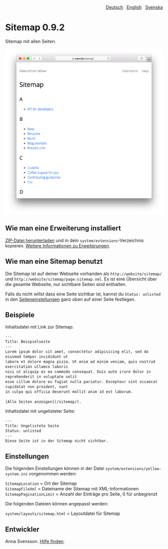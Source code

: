 <p align="right"><a href="README-de.md">Deutsch</a> &nbsp; <a href="README.md">English</a> &nbsp; <a href="README-sv.md">Svenska</a></p>

# Sitemap 0.9.2

Sitemap mit allen Seiten.

<p align="center"><img src="SCREENSHOT.png" alt="Bildschirmfoto"></p>

## Wie man eine Erweiterung installiert

[ZIP-Datei herunterladen](https://github.com/annaesvensson/yellow-sitemap/archive/refs/heads/main.zip) und in dein `system/extensions`-Verzeichnis kopieren. [Weitere Informationen zu Erweiterungen](https://github.com/annaesvensson/yellow-update/tree/main/README-de.md).

## Wie man eine Sitemap benutzt

Die Sitemap ist auf deiner Webseite vorhanden als `http://website/sitemap/` und `http://website/sitemap/page:sitemap.xml`. Es ist eine Übersicht über die gesamte Webseite, nur sichtbare Seiten sind enthalten.

Falls du nicht willst dass eine Seite sichtbar ist, kannst du `Status: unlisted` in den [Seiteneinstellungen](https://github.com/annaesvensson/yellow-core/tree/main/README-de.md#einstellungen-seite) ganz oben auf einer Seite festlegen.

## Beispiele

Inhaltsdatei mit Link zur Sitemap:

    ---
    Title: Beispielseite
    ---
    Lorem ipsum dolor sit amet, consectetur adipisicing elit, sed do eiusmod tempor incididunt ut 
    labore et dolore magna pizza. Ut enim ad minim veniam, quis nostrud exercitation ullamco laboris 
    nisi ut aliquip ex ea commodo consequat. Duis aute irure dolor in reprehenderit in voluptate velit 
    esse cillum dolore eu fugiat nulla pariatur. Excepteur sint occaecat cupidatat non proident, sunt 
    in culpa qui officia deserunt mollit anim id est laborum.
    
    [Alle Seiten anzeigen](/sitemap/).

Inhaltsdatei mit ungelisteter Seite:

    ---
    Title: Ungelistete Seite
    Status: unlisted
    ---
    Diese Seite ist in der Sitemap nicht sichtbar.

## Einstellungen

Die folgenden Einstellungen können in der Datei `system/extensions/yellow-system.ini` vorgenommen werden:

`SitemapLocation` = Ort der Sitemap  
`SitemapFileXml` = Dateiname der Sitemap mit XML-Informationen  
`SitemapPaginationLimit` = Anzahl der Einträge pro Seite, 0 für unbegrenzt  

Die folgenden Dateien können angepasst werden:

`system/layouts/sitemap.html` = Layoutdatei für Sitemap  

## Entwickler

Anna Svensson. [Hilfe finden](https://datenstrom.se/de/yellow/help/).
